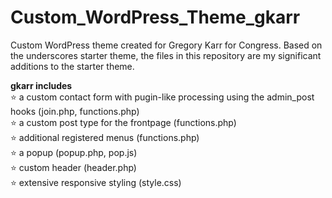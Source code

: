 # Custom_WordPress_Theme_gkarr
Custom WordPress theme created for Gregory Karr for Congress. Based on the underscores starter theme, the files in this repository are my significant additions to the starter theme.

**gkarr includes**  
⭐ a custom contact form with pugin-like processing using the admin_post hooks (join.php, functions.php)  
⭐ a custom post type for the frontpage (functions.php)  
⭐ additional registered menus (functions.php)  
⭐ a popup (popup.php, pop.js)  
⭐ custom header (header.php)  
⭐ extensive responsive styling (style.css)  

